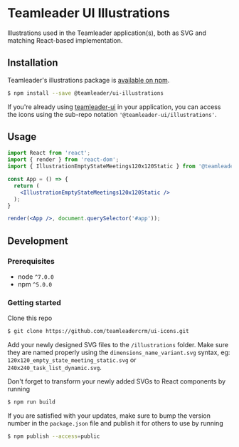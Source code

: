 # Teamleader UI Illustrations

Illustrations used in the Teamleader application(s), both as SVG and matching React-based implementation.

## Installation

Teamleader's illustrations package is [available on npm](https://www.npmjs.com/package/@teamleader/ui-illustrations).

```sh
$ npm install --save @teamleader/ui-illustrations
```

If you're already using [teamleader-ui](https://www.npmjs.com/package/teamleader-ui) in your application, you can access the icons using the sub-repo notation `'@teamleader-ui/illustrations'`.

## Usage

```jsx
import React from 'react';
import { render } from 'react-dom';
import { IllustrationEmptyStateMeetings120x120Static } from '@teamleader/ui-icons';

const App = () => {
  return (
    <IllustrationEmptyStateMeetings120x120Static />
  );
}

render(<App />, document.querySelector('#app'));
```

## Development

### Prerequisites
- node `^7.0.0`
- npm `^5.0.0`

### Getting started
Clone this repo

```sh
$ git clone https://github.com/teamleadercrm/ui-icons.git
```

Add your newly designed SVG files to the `/illustrations` folder. Make sure they are named properly using the `dimensions_name_variant.svg` syntax, eg: `120x120_empty_state_meeting_static.svg` or `240x240_task_list_dynamic.svg`.


Don't forget to transform your newly added SVGs to React components by running

```sh
$ npm run build
```

If you are satisfied with your updates, make sure to bump the version number in the `package.json` file and publish it for others to use by running

```sh
$ npm publish --access=public
```
